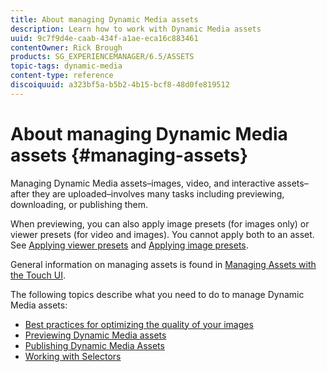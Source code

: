 ```yaml
---
title: About managing Dynamic Media assets
description: Learn how to work with Dynamic Media assets
uuid: 9c7f9d4e-caab-434f-a1ae-eca16c883461
contentOwner: Rick Brough
products: SG_EXPERIENCEMANAGER/6.5/ASSETS
topic-tags: dynamic-media
content-type: reference
discoiquuid: a323bf5a-b5b2-4b15-bcf8-48d0fe819512
---
```


# About managing Dynamic Media assets {#managing-assets}

Managing Dynamic Media assets&ndash;images, video, and interactive assets&ndash;after they are uploaded&ndash;involves many tasks including previewing, downloading, or publishing them.

When previewing, you can also apply image presets (for images only) or viewer presets (for video and images). You cannot apply both to an asset. See [Applying viewer presets](/help/assets/viewer-presets.md) and [Applying image presets](/help/assets/image-sets.md).

General information on managing assets is found in [Managing Assets with the Touch UI](/help/assets/manage-assets.md).

The following topics describe what you need to do to manage Dynamic Media assets:

* [Best practices for optimizing the quality of your images](/help/assets/best-practices-for-optimizing-the-quality-of-your-images.md)
* [Previewing Dynamic Media assets](/help/assets/previewing-assets.md)
* [Publishing Dynamic Media Assets](/help/assets/publishing-dynamicmedia-assets.md)
* [Working with Selectors](/help/assets/working-with-selectors.md)

